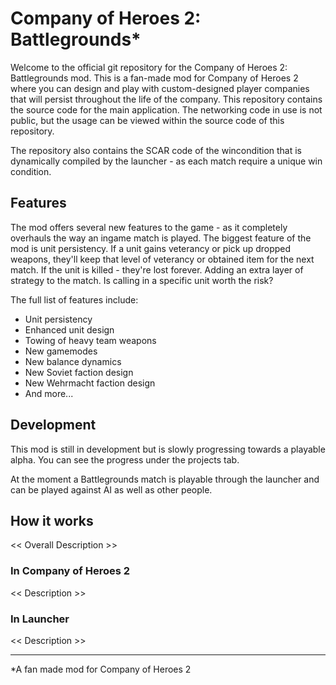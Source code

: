 # Company of Heroes 2: Battlegrounds*

Welcome to the official git repository for the Company of Heroes 2: Battlegrounds mod. This is a fan-made mod for Company of Heroes 2 where you can design and play with custom-designed player companies that will persist throughout the life of the company. This repository contains the source code for the main application. The networking code in use is not public, but the usage can be viewed within the source code of this repository.

The repository also contains the SCAR code of the wincondition that is dynamically compiled by the launcher - as each match require a unique win condition.

## Features

The mod offers several new features to the game - as it completely overhauls the way an ingame match is played. The biggest feature of the mod is unit persistency. If a unit gains veterancy or pick up dropped weapons, they'll keep that level of veterancy or obtained item for the next match. If the unit is killed - they're lost forever. Adding an extra layer of strategy to the match. Is calling in a specific unit worth the risk?

The full list of features include:

* Unit persistency
* Enhanced unit design
* Towing of heavy team weapons
* New gamemodes
* New balance dynamics
* New Soviet faction design
* New Wehrmacht faction design
* And more...

## Development

This mod is still in development but is slowly progressing towards a playable alpha. You can see the progress under the projects tab.

At the moment a Battlegrounds match is playable through the launcher and can be played against AI as well as other people.

## How it works

<< Overall Description >>

### In Company of Heroes 2

<< Description >>

### In Launcher

<< Description >>

---

*A fan made mod for Company of Heroes 2

